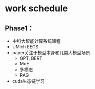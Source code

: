 # work schedule

## Phase1：

- 中科大智能计算系统课程
- UMich EECS
- paper关注于模型本身和几类大模型场景
  - GPT, BERT
  - MoE
  - 多模态
  - RAG
- cuda生态链学习

